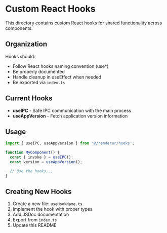 # Custom React Hooks

This directory contains custom React hooks for shared functionality across components.

## Organization

Hooks should:

- Follow React hooks naming convention (use\*)
- Be properly documented
- Handle cleanup in useEffect when needed
- Be exported via `index.ts`

## Current Hooks

- **useIPC** - Safe IPC communication with the main process
- **useAppVersion** - Fetch application version information

## Usage

```typescript
import { useIPC, useAppVersion } from '@/renderer/hooks';

function MyComponent() {
  const { invoke } = useIPC();
  const version = useAppVersion();

  // Use the hooks...
}
```

## Creating New Hooks

1. Create a new file: `useHookName.ts`
2. Implement the hook with proper types
3. Add JSDoc documentation
4. Export from `index.ts`
5. Update this README
